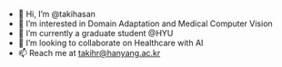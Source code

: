 - 👋 Hi, I’m @takihasan
- 👀 I’m interested in Domain Adaptation and Medical Computer Vision
- 🌱 I’m currently a graduate student @HYU
- 💞️ I’m looking to collaborate on Healthcare with AI
- 📫 Reach me at takihr@hanyang.ac.kr

<!---
takihasan/takihasan is a ✨ special ✨ repository because its `README.md` (this file) appears on your GitHub profile.
You can click the Preview link to take a look at your changes.
--->
